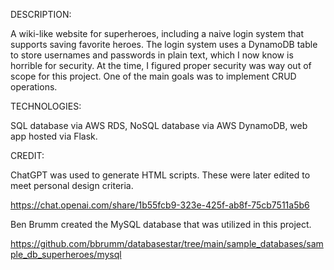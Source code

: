 DESCRIPTION: 

A wiki-like website for superheroes, including a naive login system that supports saving
  favorite heroes. The login system uses a DynamoDB table to store usernames and passwords in plain text, which I now know is horrible for security. At the time, I figured proper security was way out of scope for this project. One of the main goals was to implement CRUD operations.

TECHNOLOGIES: 

SQL database via AWS RDS, NoSQL database via AWS DynamoDB, web app hosted via Flask.

CREDIT:

ChatGPT was used to generate HTML scripts. These were later edited to meet personal design criteria.

https://chat.openai.com/share/1b55fcb9-323e-425f-ab8f-75cb7511a5b6

Ben Brumm created the MySQL database that was utilized in this project.

https://github.com/bbrumm/databasestar/tree/main/sample_databases/sample_db_superheroes/mysql
